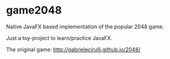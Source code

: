 # game2048
Native JavaFX based implementation of the popular 2048 game.

Just a toy-project to learn/practice JavaFX.

The original game: http://gabrielecirulli.github.io/2048/
